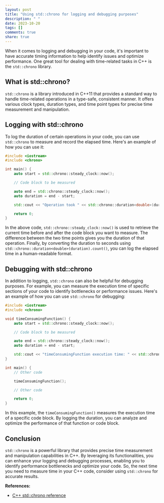 ```yaml
---
layout: post
title: "Using std::chrono for logging and debugging purposes"
description: " "
date: 2023-10-20
tags: []
comments: true
share: true
---
```


When it comes to logging and debugging in your code, it's important to have accurate timing information to help identify issues and optimize performance. One great tool for dealing with time-related tasks in C++ is the `std::chrono` library.

## What is std::chrono?

`std::chrono` is a library introduced in C++11 that provides a standard way to handle time-related operations in a type-safe, consistent manner. It offers various clock types, duration types, and time point types for precise time measurement and manipulation.

## Logging with std::chrono

To log the duration of certain operations in your code, you can use `std::chrono` to measure and record the elapsed time. Here's an example of how you can use it:

```cpp
#include <iostream>
#include <chrono>

int main() {
    auto start = std::chrono::steady_clock::now();

    // Code block to be measured

    auto end = std::chrono::steady_clock::now();
    auto duration = end - start;

    std::cout << "Operation took " << std::chrono::duration<double>(duration).count() << " seconds." << std::endl;

    return 0;
}
```

In the above code, `std::chrono::steady_clock::now()` is used to retrieve the current time before and after the code block you want to measure. The difference between the two time points gives you the duration of that operation. Finally, by converting the duration to seconds using `std::chrono::duration<double>(duration).count()`, you can log the elapsed time in a human-readable format.

## Debugging with std::chrono

In addition to logging, `std::chrono` can also be helpful for debugging purposes. For example, you can measure the execution time of specific sections of your code to identify bottlenecks or performance issues. Here's an example of how you can use `std::chrono` for debugging:

```cpp
#include <iostream>
#include <chrono>

void timeConsumingFunction() {
    auto start = std::chrono::steady_clock::now();

    // Code block to be measured

    auto end = std::chrono::steady_clock::now();
    auto duration = end - start;

    std::cout << "timeConsumingFunction execution time: " << std::chrono::duration<double>(duration).count() << " seconds." << std::endl;
}

int main() {
    // Other code

    timeConsumingFunction();

    // Other code

    return 0;
}
```

In this example, the `timeConsumingFunction()` measures the execution time of a specific code block. By logging the duration, you can analyze and optimize the performance of that function or code block.

## Conclusion

`std::chrono` is a powerful library that provides precise time measurement and manipulation capabilities in C++. By leveraging its functionalities, you can enhance your logging and debugging processes, enabling you to identify performance bottlenecks and optimize your code. So, the next time you need to measure time in your C++ code, consider using `std::chrono` for accurate results.

**References:**
- [C++ std::chrono reference](https://en.cppreference.com/w/cpp/chrono)